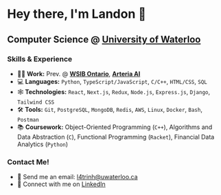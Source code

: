 # Hey there, I'm Landon 👋
## Computer Science @ <a href="https://cs.uwaterloo.ca/">University of Waterloo</a>

### Skills & Experience
- 👨‍💻 **Work:** Prev. @ <a href="https://www.wsib.ca/en">**WSIB Ontario**</a>, <a href="https://www.arteria.ai/">**Arteria AI**</a>
- 💻 **Languages:** `Python`, `TypeScript/JavaScript`, `C/C++`, `HTML/CSS`, `SQL`
- 🕸️ **Technologies:** `React`, `Next.js`, `Redux`, `Node.js`, `Express.js`, `Django`, `Tailwind CSS`
- 🛠️ **Tools:** `Git`, `PostgreSQL`, `MongoDB`, `Redis`, `AWS`, `Linux`, `Docker`, `Bash`, `Postman`
- 📚 **Coursework:** Object-Oriented Programming (`C++`), Algorithms and Data Abstraction (`C`), Functional Programming (`Racket`), Financial Data Analytics (`Python`)

### Contact Me!
- 📧 Send me an email: l4trinh@uwaterloo.ca
- 🔗 Connect with me on <a href="https://www.linkedin.com/in/landontrinh/">LinkedIn</a>
